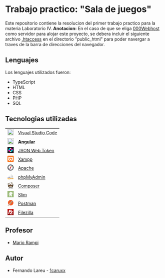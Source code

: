 # Trabajo practico: "Sala de juegos"

Este repositorio contiene la resolucion del primer trabajo practico para la materia Laboratorio IV.
**Anotacion:** En el caso de que se eliga [000Webhost](https://ar.000webhost.com/) como servidor para alojar este proyecto, se debera incluir el siguiente archivo [.htaccess](https://github.com/1caruxx/sala-de-juegos-lab-4/blob/master/.htaccess) en el directorio "public_html" para poder navergar a traves de la barra de direcciones del navegador.

## Lenguajes

Los lenguajes utilizados fueron:

* TypeScript
* HTML
* CSS
* PHP
* SQL

## Tecnologias utilizadas

<table>
    <tbody>
        <tr>
            <td><img src="https://raw.githubusercontent.com/1caruxx/Final_laboratorio_y_programacion_III/master/Z._img/vs.ico" width="20px" height="20px"/></td>
            <td><a href="https://code.visualstudio.com/">Visual Studio Code</a></td>
        </tr>
        <tr>
            <td><img src="https://raw.githubusercontent.com/1caruxx/Desarollo_web/master/icon.png" width="20px" height="20px"/></td>
            <td><a href="https://angular.io/"><b>Angular</b></a></td>
        </tr>
        <tr>
            <td><img src="https://raw.githubusercontent.com/1caruxx/Final_laboratorio_y_programacion_III/master/Z._img/jwt.png" width="20px" height="20px"/></td>
            <td><a href="https://jwt.io/">JSON Web Token</a></td>
        </tr>
        <tr>
            <td><img src="https://raw.githubusercontent.com/1caruxx/Final_laboratorio_y_programacion_III/master/Z._img/xampp.png" width="20px" height="20px"/></td>
            <td><a href="https://www.apachefriends.org/es/index.html">Xampp</a></td>
        </tr>
        <tr>
            <td><img src="https://raw.githubusercontent.com/1caruxx/Final_laboratorio_y_programacion_III/master/Z._img/apache.png" width="20px" height="20px"/></td>
            <td><a href="https://www.apache.org/">Apache</a></td>
        </tr>
        <tr>
            <td><img src="https://raw.githubusercontent.com/1caruxx/Final_laboratorio_y_programacion_III/master/Z._img/phpmyadmin.png" width="20px" height="20px"/></td>
            <td><a href="https://www.phpmyadmin.net/">phpMyAdmin</a></td>
        </tr>
        <tr>
            <td><img src="https://raw.githubusercontent.com/1caruxx/Final_laboratorio_y_programacion_III/master/Z._img/composer.png" width="20px" height="20px"/></td>
            <td><a href="https://getcomposer.org/">Composer</a></td>
        </tr>
        <tr>
            <td><img src="https://raw.githubusercontent.com/1caruxx/Final_laboratorio_y_programacion_III/master/Z._img/slim.jpg" width="20px" height="20px"/></td>
            <td><a href="https://www.slimframework.com/">Slim</a></td>
        </tr>
        <tr>
            <td><img src="https://raw.githubusercontent.com/1caruxx/Final_laboratorio_y_programacion_III/master/Z._img/postman.png" width="20px" height="20px"/></td>
            <td><a href="https://www.getpostman.com/">Postman</a></td>
        </tr>
        <tr>
            <td><img src="https://raw.githubusercontent.com/1caruxx/Final_laboratorio_y_programacion_III/master/Z._img/filezilla.png" width="20px" height="20px"/></td>
            <td><a href="https://filezilla-project.org/">Filezilla</a></td>
        </tr>
    </tbody>
</table>

## Profesor

* [Mario Rampi](https://github.com/MarioAr)

## Autor

* Fernando Lareu - [1caruxx](https://github.com/1caruxx)